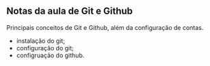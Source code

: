## Notas da aula de Git e Github

Principais conceitos de Git e Github, além da configuração de contas.

* instalação do git;
* configuração do git;
* configruação do github.